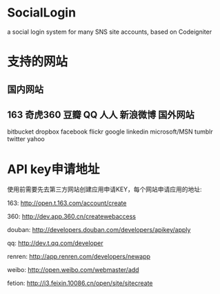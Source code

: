 SocialLogin
===========

a social login system for many SNS site accounts, based on Codeigniter


支持的网站
===========
国内网站
--------------
163 奇虎360 豆瓣 QQ 人人 新浪微博
国外网站
----------
bitbucket dropbox facebook flickr google linkedin microsoft/MSN tumblr twitter yahoo

API key申请地址
===============

使用前需要先去第三方网站创建应用申请KEY，每个网站申请应用的地址:


163: http://open.t.163.com/account/create

360: http://dev.app.360.cn/createwebaccess

douban: http://developers.douban.com/developers/apikey/apply

qq: http://dev.t.qq.com/developer

renren: http://app.renren.com/developers/newapp

weibo: http://open.weibo.com/webmaster/add

fetion: http://i3.feixin.10086.cn/open/site/sitecreate


